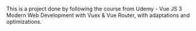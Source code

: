 This is a project done by following the course from Udemy - Vue JS 3 Modern Web Development with Vuex & Vue Router, with adaptations and optimizations.
